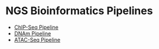 # NGS Bioinformatics Pipelines
* [ChIP-Seq Pipeline](ChIP-Seq-Pipeline.md) 
* [DNAm Pipeline](DNAm-Pipeline.md) 
* [ATAC-Seq Pipeline](ATAC-Seq-Pipeline.md) 
